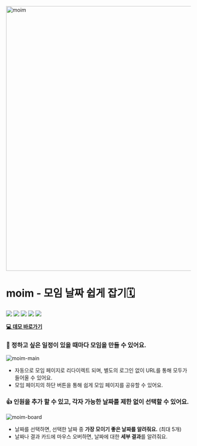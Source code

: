 <img width="720" alt="moim" src="https://github.com/jungmiin/moim/assets/58061756/fd48e900-16c7-46cb-8453-9a39476747be">

# moim - 모임 날짜 쉽게 잡기🗓️

<img src="https://img.shields.io/badge/typescript-3178C6?style=for-the-badge&logo=typescript&logoColor=white"/> <img src="https://img.shields.io/badge/next.js-000000?style=for-the-badge&logo=nextdotjs&logoColor=white"/> <img src="https://img.shields.io/badge/emotion-DB7093?style=for-the-badge&logo=styledcomponents&logoColor=white"/> <img src="https://img.shields.io/badge/three.js-000000?style=for-the-badge&logo=threedotjs&logoColor=white"> 
<img src="https://img.shields.io/badge/mongodb-47A248?style=for-the-badge&logo=mongodb&logoColor=white">

[**💻 데모 바로가기**](https://with-moim.vercel.app)

### 👫 정하고 싶은 일정이 있을 때마다 모임을 만들 수 있어요.

![moim-main](https://github.com/jungmiin/moim/assets/58061756/fab13c11-2b14-45c9-9f7b-2f1a14f0a8bf)

- 자동으로 모임 페이지로 리다이렉트 되며, 별도의 로그인 없이 URL를 통해 모두가 들어올 수 있어요.
- 모임 페이지의 하단 버튼을 통해 쉽게 모임 페이지를 공유할 수 있어요.

### 👍 인원을 추가 할 수 있고, 각자 가능한 날짜를 제한 없이 선택할 수 있어요.

![moim-board](https://github.com/jungmiin/moim/assets/58061756/b1cee36e-2566-4a7f-b529-eb39166a444b)

- 날짜를 선택하면, 선택한 날짜 중 **가장 모이기 좋은 날짜를 알려줘요.** (최대 5개)
- 날짜나 결과 카드에 마우스 오버하면, 날짜에 대한 **세부 결과**를 알려줘요.
